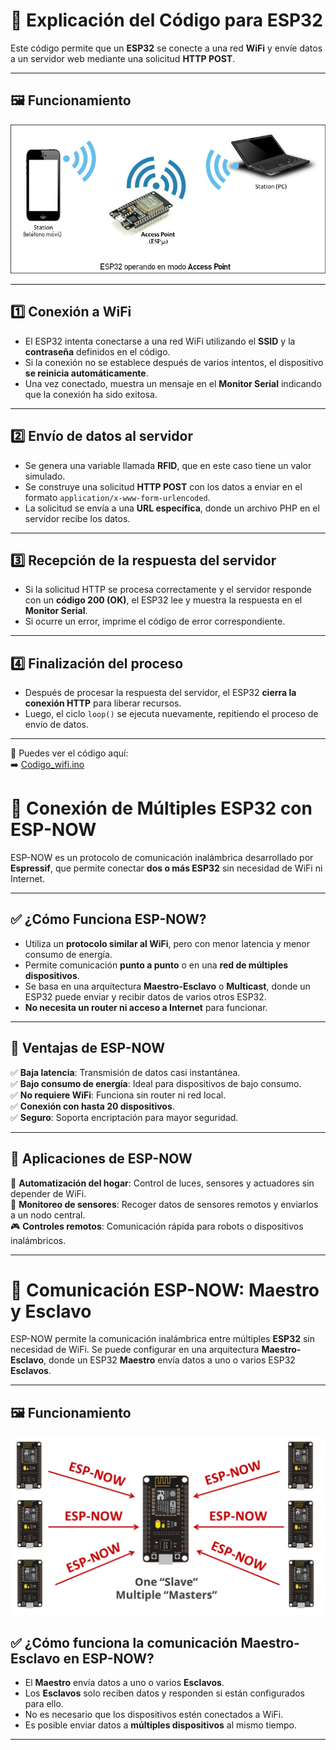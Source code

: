 # 📌 Explicación del Código para ESP32  

Este código permite que un **ESP32** se conecte a una red **WiFi** y envíe datos a un servidor web mediante una solicitud **HTTP POST**.  

---

## 🖼️ **Funcionamiento**  
![Mi imagen](Imagenes/funcionamiento.png)

---

## 1️⃣ **Conexión a WiFi**  
- El ESP32 intenta conectarse a una red WiFi utilizando el **SSID** y la **contraseña** definidos en el código.  
- Si la conexión no se establece después de varios intentos, el dispositivo **se reinicia automáticamente**.  
- Una vez conectado, muestra un mensaje en el **Monitor Serial** indicando que la conexión ha sido exitosa.  

---

## 2️⃣ **Envío de datos al servidor**  
- Se genera una variable llamada **RFID**, que en este caso tiene un valor simulado.  
- Se construye una solicitud **HTTP POST** con los datos a enviar en el formato `application/x-www-form-urlencoded`.  
- La solicitud se envía a una **URL específica**, donde un archivo PHP en el servidor recibe los datos.  

---

## 3️⃣ **Recepción de la respuesta del servidor**  
- Si la solicitud HTTP se procesa correctamente y el servidor responde con un **código 200 (OK)**, el ESP32 lee y muestra la respuesta en el **Monitor Serial**.  
- Si ocurre un error, imprime el código de error correspondiente.  

---

## 4️⃣ **Finalización del proceso**  
- Después de procesar la respuesta del servidor, el ESP32 **cierra la conexión HTTP** para liberar recursos.  
- Luego, el ciclo `loop()` se ejecuta nuevamente, repitiendo el proceso de envío de datos.  

---

📌 Puedes ver el código aquí:  
➡️ [Codigo_wifi.ino](https://github.com/VictorPM19/Actividades-esp32/tree/main/Wifi/Codigo_wifi)

# 📡 Conexión de Múltiples ESP32 con ESP-NOW  

ESP-NOW es un protocolo de comunicación inalámbrica desarrollado por **Espressif**, que permite conectar **dos o más ESP32** sin necesidad de WiFi ni Internet.  

---

## ✅ ¿Cómo Funciona ESP-NOW?  
- Utiliza un **protocolo similar al WiFi**, pero con menor latencia y menor consumo de energía.  
- Permite comunicación **punto a punto** o en una **red de múltiples dispositivos**.  
- Se basa en una arquitectura **Maestro-Esclavo** o **Multicast**, donde un ESP32 puede enviar y recibir datos de varios otros ESP32.  
- **No necesita un router ni acceso a Internet** para funcionar.  

---

## 📌 Ventajas de ESP-NOW  
✅ **Baja latencia**: Transmisión de datos casi instantánea.  
✅ **Bajo consumo de energía**: Ideal para dispositivos de bajo consumo.  
✅ **No requiere WiFi**: Funciona sin router ni red local.  
✅ **Conexión con hasta 20 dispositivos**.  
✅ **Seguro**: Soporta encriptación para mayor seguridad.  

---

## 🔗 Aplicaciones de ESP-NOW  
🚗 **Automatización del hogar**: Control de luces, sensores y actuadores sin depender de WiFi.  
📡 **Monitoreo de sensores**: Recoger datos de sensores remotos y enviarlos a un nodo central.  
🎮 **Controles remotos**: Comunicación rápida para robots o dispositivos inalámbricos.  

---
# 📡 Comunicación ESP-NOW: Maestro y Esclavo  

ESP-NOW permite la comunicación inalámbrica entre múltiples **ESP32** sin necesidad de WiFi. Se puede configurar en una arquitectura **Maestro-Esclavo**, donde un ESP32 **Maestro** envía datos a uno o varios ESP32 **Esclavos**.  

---

## 🖼️ **Funcionamiento**  
![Mi imagen](Imagenes/esp32Now.png)

## ✅ ¿Cómo funciona la comunicación Maestro-Esclavo en ESP-NOW?  
- El **Maestro** envía datos a uno o varios **Esclavos**.  
- Los **Esclavos** solo reciben datos y responden si están configurados para ello.  
- No es necesario que los dispositivos estén conectados a WiFi.  
- Es posible enviar datos a **múltiples dispositivos** al mismo tiempo.  

---

